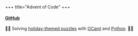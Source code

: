 +++
title="Advent of Code"
+++

#### [GitHub](https://github.com/jxiao/aoc)

🎅🎄 Solving [holiday-themed puzzles](https://adventofcode.com/) with [OCaml](https://ocaml.org/) and [Python](https://www.python.org/). 🐫🐍
